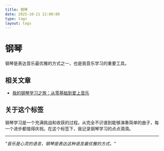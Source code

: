 ```yaml
---
title: 钢琴
date: 2025-10-21 12:00:00
type: tags
layout: tags
---
```


# 钢琴

钢琴是表达音乐最优雅的方式之一，也是我音乐学习的重要工具。

## 相关文章

- [我的钢琴学习之旅：从零基础到爱上音乐](/2025/10/19/piano-learning-journey/)

## 关于这个标签

钢琴学习是一个充满挑战和收获的过程。从完全不识谱到能够演奏简单的曲子，每一个进步都值得庆祝。在这个标签下，我记录钢琴学习的点点滴滴。

---

*"音乐是心灵的语言，钢琴是表达这种语言最优雅的方式。"*
